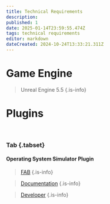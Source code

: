 ```yaml
---
title: Technical Requirements
description: 
published: 1
date: 2025-01-14T23:59:55.474Z
tags: technical requirements
editor: markdown
dateCreated: 2024-10-24T13:33:21.311Z
---
```


# Game Engine

> Unreal Engine 5.5
{.is-info}

# Plugins
<br>

### Tab {.tabset}

#### Operating System Simulator Plugin

> [FAB](https://www.fab.com/listings/c2c763aa-7dfa-4a19-b4ff-28d4b3131e6e)
{.is-info}


> [Documentation](https://docs.yetitechstudios.com/docs/)
{.is-info}

> [Developer](https://yetitechstudios.com/)
{.is-info}

<!-- 
# Hardware Requirements

# Development Tools

# Online Integration
-->